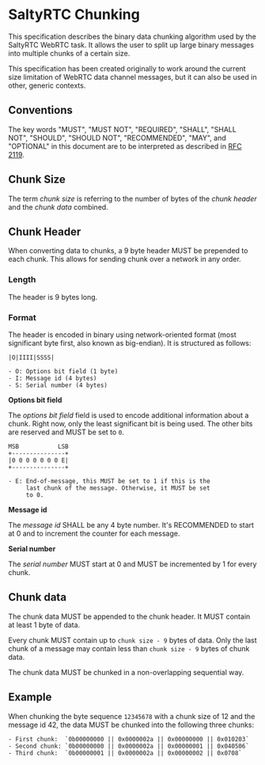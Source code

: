 # SaltyRTC Chunking

This specification describes the binary data chunking algorithm used by
the SaltyRTC WebRTC task. It allows the user to split up large binary
messages into multiple chunks of a certain size.

This specification has been created originally to work around the
current size limitation of WebRTC data channel messages, but it can also
be used in other, generic contexts.

## Conventions

The key words "MUST", "MUST NOT", "REQUIRED", "SHALL", "SHALL NOT",
"SHOULD", "SHOULD NOT", "RECOMMENDED", "MAY", and "OPTIONAL" in this
document are to be interpreted as described in
[RFC 2119](https://tools.ietf.org/html/rfc2119).

## Chunk Size

The term *chunk size* is referring to the number of bytes of the *chunk
header* and the *chunk data* combined.

## Chunk Header

When converting data to chunks, a 9 byte header MUST be prepended to
each chunk. This allows for sending chunk over a network in any order.

### Length

The header is 9 bytes long.

### Format

The header is encoded in binary using network-oriented format (most
significant byte first, also known as big-endian). It is structured as
follows:

    |O|IIII|SSSS|

    - O: Options bit field (1 byte)
    - I: Message id (4 bytes)
    - S: Serial number (4 bytes)

**Options bit field**

The *options bit field* field is used to encode additional information
about a chunk. Right now, only the least significant bit is being used.
The other bits are reserved and MUST be set to `0`.

    MSB           LSB
    +---------------+
    |0 0 0 0 0 0 0 E|
    +---------------+

    - E: End-of-message, this MUST be set to 1 if this is the
         last chunk of the message. Otherwise, it MUST be set
         to 0.

**Message id**

The *message id* SHALL be any 4 byte number. It's RECOMMENDED to start
at 0 and to increment the counter for each message.

**Serial number**

The *serial number* MUST start at 0 and MUST be incremented by 1 for
every chunk.

## Chunk data

The chunk data MUST be appended to the chunk header. It MUST contain at
least 1 byte of data.

Every chunk MUST contain up to `chunk size - 9` bytes of data. Only the
last chunk of a message may contain less than `chunk size - 9` bytes of
chunk data.

The chunk data MUST be chunked in a non-overlapping sequential way.

## Example

When chunking the byte sequence `12345678` with a chunk size of 12 and
the message id 42, the data MUST be chunked into the following three
chunks:

    - First chunk:  `0b00000000 || 0x0000002a || 0x00000000 || 0x010203`
    - Second chunk: `0b00000000 || 0x0000002a || 0x00000001 || 0x040506`
    - Third chunk:  `0b00000001 || 0x0000002a || 0x00000002 || 0x0708`

